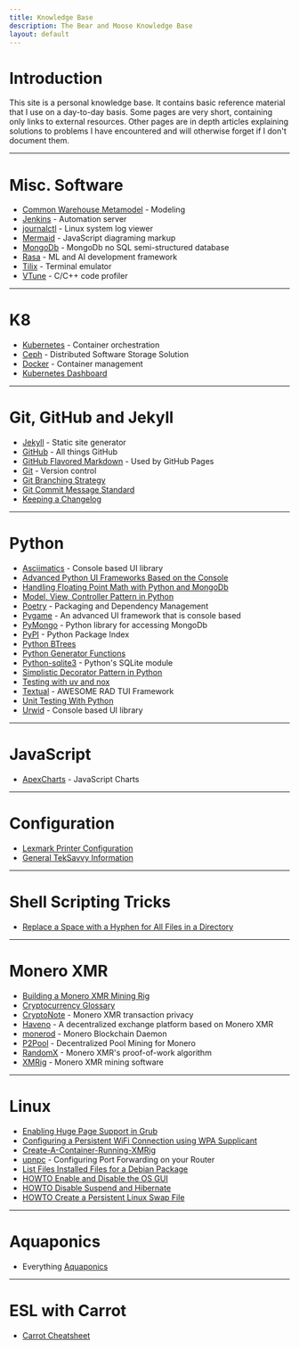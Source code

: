 ```yaml
---
title: Knowledge Base
description: The Bear and Moose Knowledge Base
layout: default
---
```


# Introduction

This site is a personal knowledge base. It contains basic reference material that I use on a day-to-day basis. Some pages are very short, containing only links to external resources. Other pages are in depth articles explaining solutions to problems I have encountered and will otherwise forget if I don't document them.

---

# Misc. Software 

* [Common Warehouse Metamodel](/pages/Common-Warehouse-Metamodel.html) - Modeling
* [Jenkins](/pages/Jenkins.html) - Automation server
* [journalctl](/pages/journalctl.html) - Linux system log viewer
* [Mermaid](/pages/Mermaid.html) - JavaScript diagraming markup
* [MongoDb](/pages/MongoDb.html) - MongoDb no SQL semi-structured database
* [Rasa](/pages/Rasa.html) - ML and AI development framework
* [Tilix](/pages/Tilix.html) - Terminal emulator
* [VTune](/pages/VTune.html) - C/C++ code profiler

---

# K8

* [Kubernetes](/pages/kubernetes.html) - Container orchestration
* [Ceph](/pages/ceph.html) - Distributed Software Storage Solution
* [Docker](/pages/Docker.html) - Container management
* [Kubernetes Dashboard](https://github.com/kubernetes/dashboard?tab=readme-ov-file#installation)

---

# Git, GitHub and Jekyll

* [Jekyll](/pages/Jekyll.html) - Static site generator
* [GitHub](/pages/GitHub.html) - All things GitHub
* [GitHub Flavored Markdown](/pages/GitHub-Flavored-Markdown.html) - Used by GitHub Pages 
* [Git](/pages/Git.html) - Version control
* [Git Branching Strategy](/pages/Git-Branching-Strategy.html)
* [Git Commit Message Standard](/pages/Git-Commit-Standard.html)
* [Keeping a Changelog](/pages/Keeping-a-Changelog.html)

---

# Python

* [Asciimatics](/pages/Asciimatics.html) - Console based UI library
* [Advanced Python UI Frameworks Based on the Console](/pages/Advanced-Python-UI-Frameworks-Based-on-the-Console.html)
* [Handling Floating Point Math with Python and MongoDb](/pages/Handling-Floating-Point-Math-with-Python-and-MongoDb.html)
* [Model, View, Controller Pattern in Python](/pages/Model-View-Controller-Pattern-in-Python.html)
* [Poetry](/pages/Poetry.html) - Packaging and Dependency Management
* [Pygame](/pages/Pygame.html) - An advanced UI framework that is console based
* [PyMongo](/pages/PyMongo.html) - Python library for accessing MongoDb
* [PyPI](/pages/PyPI.html) - Python Package Index
* [Python BTrees](/pages/Python-BTrees.html)
* [Python Generator Functions](/pages/Python-Generator-Functions.html)
* [Python-sqlite3](/pages/Python-sqlite3.html) - Python's SQLite module
* [Simplistic Decorator Pattern in Python](/pages/Simplistic-Decorator-Pattern-in-Python.html)
* [Testing with uv and nox](/pages/Testing-with-uv-and-nox.html)
* [Textual](/pages/Textual.html) - AWESOME RAD TUI Framework
* [Unit Testing With Python](/pages/Unit-Testing-With-Python.html)
* [Urwid](/pages/Urwid.html) - Console based UI library

---

# JavaScript

* [ApexCharts](/pages/Apex-Charts.html) - JavaScript Charts

---

# Configuration

* [Lexmark Printer Configuration](/pages/Lexmark-3224-DW-Printer.html)
* [General TekSavvy Information](/pages/General-TekSavvy-Information.html)

---

# Shell Scripting Tricks
* [Replace a Space with a Hyphen for All Files in a Directory](/pages/Replace-a-Space-with-a-Hyphen-for-All-Files-in-a-Directory.html)

---

# Monero XMR

* [Building a Monero XMR Mining Rig](/pages/Building-A-XMR-Mining-Rig.html)
* [Cryptocurrency Glossary](/pages/Cryptocurrency-Glossary.html)
* [CryptoNote](/pages/CryptoNote.html) - Monero XMR transaction privacy
* [Haveno](/pages/Haveno.html) - A decentralized exchange platform based on Monero XMR
* [monerod](/pages/Monero-Blockchain-Daemon.html) - Monero Blockchain Daemon
* [P2Pool](/pages/P2Pool.html) - Decentralized Pool Mining for Monero
* [RandomX](/pages/RandomX.html) - Monero XMR's proof-of-work algorithm
* [XMRig](/pages/XMRig.html) - Monero XMR mining software

---

# Linux

* [Enabling Huge Page Support in Grub](/pages/Enabling-Huge-Page-Support-in-Grub.html)
* [Configuring a Persistent WiFi Connection using WPA Supplicant](/pages/Configuring-a-Persistent-WiFi-Connection-using-WPA-Supplicant.html)
* [Create-A-Container-Running-XMRig](/pages/Deploy-xmrig-on-a-container.html)
* [upnpc](/pages/upnpc.html) - Configuring Port Forwarding on your Router
* [List Files Installed Files for a Debian Package](/pages/List-Files-Installed-Files-for-a-Debian-Package.html)
* [HOWTO Enable and Disable the OS GUI](/pages/Howto-Enable-And-Disable-The-OS-GUI.html)
* [HOWTO Disable Suspend and Hibernate](/pages/Howto-Disable-Suspend-and-Hibernate.html)
* [HOWTO Create a Persistent Linux Swap File](/pages/Howto-Create-a-Persistent-Linux-Swap-File.html)

---

# Aquaponics

* Everything [Aquaponics](/pages/Aquaponics.html)

---

# ESL with Carrot

* [Carrot Cheatsheet](/pages/Carrot-Cheatsheet.html)

